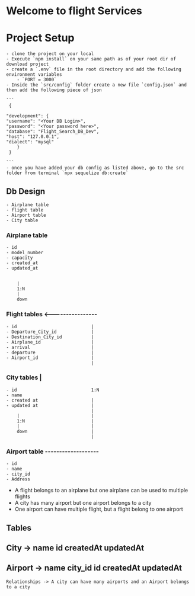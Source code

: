 # Welcome to flight Services

# Project Setup

    - clone the project on your local
    - Execute `npm install` on your same path as of your root dir of download project
    - create a `.env` file in the root directory and add the following environment variables
        - `PORT = 3000`
    - Inside the `src/config` folder create a new file `config.json` and then add the following piece of json

    ```
     {

    "development": {
    "username": "<Your DB Login>",
    "password": "<Your password here>",
    "database": "Flight_Search_DB_Dev",
    "host": "127.0.0.1",
    "dialect": "mysql"
        }
     }

    ```
    - once you have added your db config as listed above, go to the src folder from terminal `npx sequelize db:create`

## Db Design
    - Airplane table
    - flight table
    - Airport table
    - City table

### Airplane table
    - id
    - model_number
    - capacity
    - created_at
    - updated_at
        
        
        |
        1:N
        |
        down

### Flight tables   <----------------            
    - id                            |
    - Departure_City_id             |        
    - Destination_City_id           |
    - Airplane_id                   |
    - arrival                       |
    - departure                     |
    - Airport_id                    |        
                                    |
### City tables                     |    
    - id                            1:N
    - name
    - created at                    |
    - updated at                    |
                                    |
        |                           |
        1:N                         |
        |                           |    
        down                        |
                                    |
### Airport table -------------------                   
    - id
    - name
    - city_id
    - Address

- A flight belongs to an airplane but one airplane can be used to multiple flights
- A city has many airport but one airport belongs to a city 
- One airport can have multiple flight, but a flight belong to one airport  

## Tables


## City -> name id createdAt updatedAt
## Airport -> name city_id id createdAt updatedAt
    Relationships -> A city can have many airports and an Airport belongs to a city
